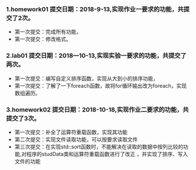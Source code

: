 ﻿### 1.homework01  提交日期：2018-9-13,实现作业一要求的功能，共提交了2次。

 + 第一次提交：完成所有功能，
 + 第一次提交：修改格式。

### 2.lab01       提交日期：2018—10-13,实现实验一要求的功能，共提交了两次。

 + 第一次提交：编写自定义排序函数，实现从大到小的排序功能，
 + 第一次提交：了解了一下foreach函数，故将for循环输出改为foreach，实现数组遍历。

### 3.homework02  提交日期：2018-10-18,实现作业二要求的功能，共提交了3次。

 + 第一次提交：补全了运算符重载函数，实现其功能         
 + 第二次提交：实现文件读取功能，可以按要求读取文件              
 + 第三次提交：在实现std::sort函数时，不能解决在读取的数据中按列比较的功能,对程序的studData类和运算符重载函数进行了改正 ，并实现了排序、写入文件的功能